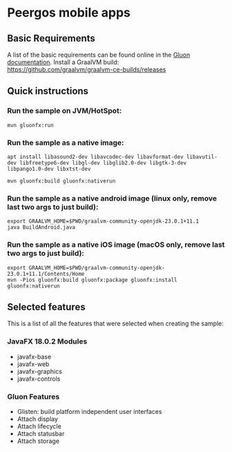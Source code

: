 # Peergos mobile apps


## Basic Requirements

A list of the basic requirements can be found online in the [Gluon documentation](https://docs.gluonhq.com/#_requirements). Install a GraalVM build: 
https://github.com/graalvm/graalvm-ce-builds/releases

## Quick instructions

### Run the sample on JVM/HotSpot:

    mvn gluonfx:run

### Run the sample as a native image:
    apt install libasound2-dev libavcodec-dev libavformat-dev libavutil-dev libfreetype6-dev libgl-dev libglib2.0-dev libgtk-3-dev libpango1.0-dev libxtst-dev

    mvn gluonfx:build gluonfx:nativerun

### Run the sample as a native android image (linux only, remove last two args to just build):

    export GRAALVM_HOME=$PWD/graalvm-community-openjdk-23.0.1+11.1
    java BuildAndroid.java

### Run the sample as a native iOS image (macOS only, remove last two args to just build):

    export GRAALVM_HOME=$PWD/graalvm-community-openjdk-23.0.1+11.1/Contents/Home
    mvn -Pios gluonfx:build gluonfx:package gluonfx:install gluonfx:nativerun

## Selected features

This is a list of all the features that were selected when creating the sample:

### JavaFX 18.0.2 Modules

 - javafx-base
 - javafx-web
 - javafx-graphics
 - javafx-controls

### Gluon Features

 - Glisten: build platform independent user interfaces
 - Attach display
 - Attach lifecycle
 - Attach statusbar
 - Attach storage